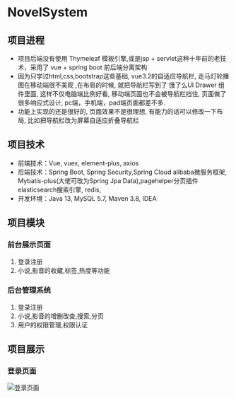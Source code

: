 # NovelSystem

## 项目进程

- 项目后端没有使用 Thymeleaf 模板引擎,或是jsp + servlet这种十年前的老技术，采用了 vue + spring boot 前后端分离架构
- 因为只学过html,css,bootstrap这些基础, vue3.2的自适应导航栏, 走马灯轮播图在移动端很不美观 ,在布局的时候, 就把导航栏写到了 饿了么UI Drawer 组件里面, 这样不仅电脑端比例好看, 移动端页面也不会被导航栏挡住, 页面做了很多响应式设计, pc端，手机端，pad端页面都差不多.
- 功能上实现的还是很好的, 页面效果不是很理想, 有能力的话可以修改一下布局, 比如把导航栏改为屏幕自适应折叠导航栏

## **项目技术**

- 前端技术：Vue, vuex, element-plus, axios
- 后端技术：Spring Boot, Spring Security,Spring Cloud alibaba微服务框架, Mybatis-plus(大佬可改为Spring Jpa Data),pagehelper分页插件 elasticsearch搜索引擎, redis,
- 开发环境：Java 13, MySQL 5.7, Maven 3.8, IDEA

## **项目模块**

### 前台展示页面

1. 登录注册
2. 小说,影音的收藏,标签,热度等功能

### 后台管理系统

1. 登录注册
2. 小说,影音的增删改查,搜索,分页
3. 用户的权限管理,权限认证

## 项目展示

### 登录页面
![登录页面](https://user-images.githubusercontent.com/53211996/200143313-8fc9827d-4c0e-4565-90d3-8732a0c0e50a.png)
